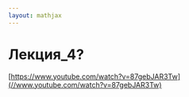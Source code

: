 ```yaml
---  
layout: mathjax  
---  
```

  
# Лекция_4?  
  
[https://www.youtube.com/watch?v=87gebJAR3Tw](//www.youtube.com/watch?v=87gebJAR3Tw)  
